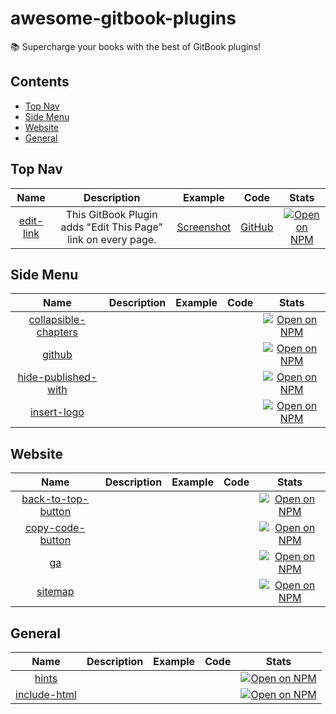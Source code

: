 # awesome-gitbook-plugins

📚 Supercharge your books with the best of GitBook plugins!


## Contents

- [Top Nav](#top-nav)
- [Side Menu](#side-menu)
- [Website](#website)
- [General](#general)


## Top Nav

| Name | Description | Example | Code | Stats |
|:----:|:-----------:|:-------:|:----:|:-----:|
| [edit-link](https://plugins.gitbook.com/plugin/edit-link) | This GitBook Plugin adds "Edit This Page" link on every page. | [Screenshot](https://cloud.githubusercontent.com/assets/4115/5695161/f5b79002-99b8-11e4-821a-d2af6c729348.png) | [GitHub](https://github.com/rtCamp/gitbook-plugin-edit-link) | [![Open on NPM](https://img.shields.io/npm/dw/gitbook-plugin-edit-link.svg)](https://www.npmjs.com/package/gitbook-plugin-edit-link) |


## Side Menu

| Name | Description | Example | Code | Stats |
|:----:|:-----------:|:-------:|:----:|:-----:|
| [collapsible-chapters](https://plugins.gitbook.com/plugin/collapsible-chapters) |  |  |  | [![Open on NPM](https://img.shields.io/npm/dw/gitbook-plugin-collapsible-chapters.svg)](https://www.npmjs.com/package/gitbook-plugin-collapsible-chapters) |
| [github](https://plugins.gitbook.com/plugin/github) |  |  |  | [![Open on NPM](https://img.shields.io/npm/dw/gitbook-plugin-github.svg)](https://www.npmjs.com/package/gitbook-plugin-github) |
| [hide-published-with](https://plugins.gitbook.com/plugin/hide-published-with) |  |  |  | [![Open on NPM](https://img.shields.io/npm/dw/gitbook-plugin-hide-published-with.svg)](https://www.npmjs.com/package/gitbook-plugin-hide-published-with) |
| [insert-logo](https://plugins.gitbook.com/plugin/insert-logo) |  |  |  | [![Open on NPM](https://img.shields.io/npm/dw/gitbook-plugin-insert-logo.svg)](https://www.npmjs.com/package/gitbook-plugin-insert-logo) |


## Website

| Name | Description | Example | Code | Stats |
|:----:|:-----------:|:-------:|:----:|:-----:|
| [back-to-top-button](https://plugins.gitbook.com/plugin/back-to-top-button) |  |  |  | [![Open on NPM](https://img.shields.io/npm/dw/gitbook-plugin-back-to-top-button.svg)](https://www.npmjs.com/package/gitbook-plugin-back-to-top-button) |
| [copy-code-button](https://plugins.gitbook.com/plugin/copy-code-button) |  |  |  | [![Open on NPM](https://img.shields.io/npm/dw/gitbook-plugin-copy-code-button.svg)](https://www.npmjs.com/package/gitbook-plugin-copy-code-button) |
| [ga](https://plugins.gitbook.com/plugin/ga) |  |  |  | [![Open on NPM](https://img.shields.io/npm/dw/gitbook-plugin-ga.svg)](https://www.npmjs.com/package/gitbook-plugin-ga) |
| [sitemap](https://plugins.gitbook.com/plugin/sitemap) |  |  |  | [![Open on NPM](https://img.shields.io/npm/dw/gitbook-plugin-sitemap.svg)](https://www.npmjs.com/package/gitbook-plugin-sitemap) |


## General

| Name | Description | Example | Code | Stats |
|:----:|:-----------:|:-------:|:----:|:-----:|
| [hints](https://plugins.gitbook.com/plugin/hints) |  |  |  | [![Open on NPM](https://img.shields.io/npm/dw/gitbook-plugin-hints.svg)](https://www.npmjs.com/package/gitbook-plugin-hints) |
| [include-html](https://plugins.gitbook.com/plugin/include-html) |  |  |  | [![Open on NPM](https://img.shields.io/npm/dw/gitbook-plugin-include-html.svg)](https://www.npmjs.com/package/gitbook-plugin-include-html) |

